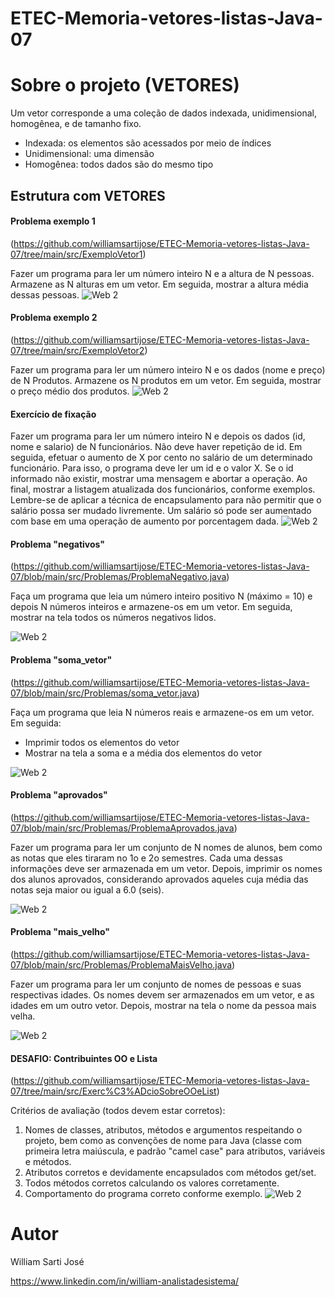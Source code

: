 # ETEC-Memoria-vetores-listas-Java-07

# Sobre o projeto (VETORES)

Um vetor corresponde a uma coleção de dados
indexada, unidimensional, homogênea, e de
tamanho fixo.
- Indexada: os elementos são acessados por
meio de índices
- Unidimensional: uma dimensão
- Homogênea: todos dados são do mesmo tipo

## Estrutura  com VETORES
#### Problema exemplo 1
(https://github.com/williamsartijose/ETEC-Memoria-vetores-listas-Java-07/tree/main/src/ExemploVetor1)

Fazer um programa para ler um número inteiro N e a altura de N
pessoas. Armazene as N alturas em um vetor. Em seguida, mostrar a
altura média dessas pessoas.
![Web 2](https://github.com/williamsartijose/ETEC-Memoria-vetores-listas-Java-07/blob/main/1.png)

#### Problema exemplo 2
(https://github.com/williamsartijose/ETEC-Memoria-vetores-listas-Java-07/tree/main/src/ExemploVetor2)

Fazer um programa para ler um número inteiro N e os dados (nome e
preço) de N Produtos. Armazene os N produtos em um vetor. Em
seguida, mostrar o preço médio dos produtos.
![Web 2](https://github.com/williamsartijose/ETEC-Memoria-vetores-listas-Java-07/blob/main/2.png)

#### Exercício de fixação


Fazer um programa para ler um número inteiro N e depois os dados (id, nome e salario) de
N funcionários. Não deve haver repetição de id.
Em seguida, efetuar o aumento de X por cento no salário de um determinado funcionário.
Para isso, o programa deve ler um id e o valor X. Se o id informado não existir, mostrar uma
mensagem e abortar a operação. Ao final, mostrar a listagem atualizada dos funcionários,
conforme exemplos.
Lembre-se de aplicar a técnica de encapsulamento para não permitir que o salário possa
ser mudado livremente. Um salário só pode ser aumentado com base em uma operação de
aumento por porcentagem dada.
![Web 2](https://github.com/williamsartijose/ETEC-Memoria-vetores-listas-Java-07/blob/main/3.png)



#### Problema "negativos"
(https://github.com/williamsartijose/ETEC-Memoria-vetores-listas-Java-07/blob/main/src/Problemas/ProblemaNegativo.java)

Faça um programa que leia um número inteiro positivo N (máximo = 10) e depois N números inteiros
e armazene-os em um vetor. Em seguida, mostrar na tela todos os números negativos lidos.

![Web 2](https://github.com/williamsartijose/ETEC-Memoria-vetores-listas-Java-07/blob/main/11.png)

#### Problema "soma_vetor"
(https://github.com/williamsartijose/ETEC-Memoria-vetores-listas-Java-07/blob/main/src/Problemas/soma_vetor.java)

Faça um programa que leia N números reais e armazene-os em um vetor. Em seguida:
- Imprimir todos os elementos do vetor
- Mostrar na tela a soma e a média dos elementos do vetor

![Web 2](https://github.com/williamsartijose/ETEC-Memoria-vetores-listas-Java-07/blob/main/12.png)


#### Problema "aprovados"
(https://github.com/williamsartijose/ETEC-Memoria-vetores-listas-Java-07/blob/main/src/Problemas/ProblemaAprovados.java)

Fazer um programa para ler um conjunto de N nomes de alunos, bem como as notas que eles tiraram
no 1o e 2o semestres. Cada uma dessas informações deve ser armazenada em um vetor. Depois, imprimir
os nomes dos alunos aprovados, considerando aprovados aqueles cuja média das notas seja maior ou
igual a 6.0 (seis).

![Web 2](https://github.com/williamsartijose/ETEC-Memoria-vetores-listas-Java-07/blob/main/13.png)

#### Problema "mais_velho"
(https://github.com/williamsartijose/ETEC-Memoria-vetores-listas-Java-07/blob/main/src/Problemas/ProblemaMaisVelho.java)

Fazer um programa para ler um conjunto de nomes de pessoas e suas respectivas idades. Os nomes
devem ser armazenados em um vetor, e as idades em um outro vetor. Depois, mostrar na tela o nome
da pessoa mais velha.

![Web 2](https://github.com/williamsartijose/ETEC-Memoria-vetores-listas-Java-07/blob/main/14.png)

#### DESAFIO: Contribuintes OO e Lista
(https://github.com/williamsartijose/ETEC-Memoria-vetores-listas-Java-07/tree/main/src/Exerc%C3%ADcioSobreOOeList)

Critérios de avaliação (todos devem estar corretos):
1) Nomes de classes, atributos, métodos e argumentos respeitando o projeto, bem como as convenções
de nome para Java (classe com primeira letra maiúscula, e padrão "camel case" para atributos, variáveis
e métodos.
2) Atributos corretos e devidamente encapsulados com métodos get/set.
3) Todos métodos corretos calculando os valores corretamente.
4) Comportamento do programa correto conforme exemplo. 
![Web 2](https://github.com/williamsartijose/ETEC-Memoria-vetores-listas-Java-07/blob/main/15.png)

# Autor

William Sarti José

https://www.linkedin.com/in/william-analistadesistema/
